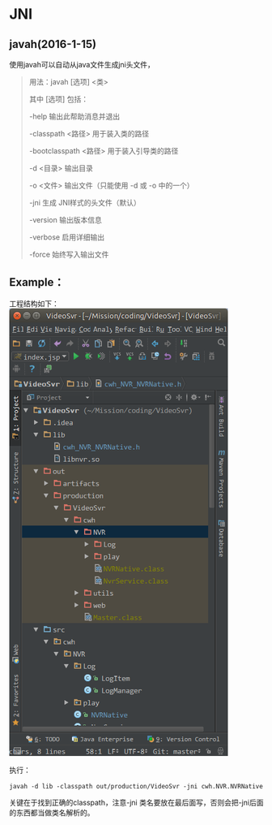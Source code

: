 # JNI

## **javah**\(2016-1-15\)

使用javah可以自动从java文件生成jni头文件，

> 用法：javah \[选项\] &lt;类&gt;
>
> 其中 \[选项\] 包括：
>
> -help 输出此帮助消息并退出
>
> -classpath &lt;路径&gt; 用于装入类的路径
>
> -bootclasspath &lt;路径&gt; 用于装入引导类的路径
>
> -d &lt;目录&gt; 输出目录
>
> -o &lt;文件&gt; 输出文件（只能使用 -d 或 -o 中的一个）
>
> -jni 生成 JNI样式的头文件（默认）
>
> -version 输出版本信息
>
> -verbose 启用详细输出
>
> -force 始终写入输出文件

## Example：

工程结构如下： ![](../.gitbook/assets/780612-20160115145041647-1029786020.png)

执行：

```text
javah -d lib -classpath out/production/VideoSvr -jni cwh.NVR.NVRNative
```

关键在于找到正确的classpath，注意-jni 类名要放在最后面写，否则会把-jni后面的东西都当做类名解析的。

